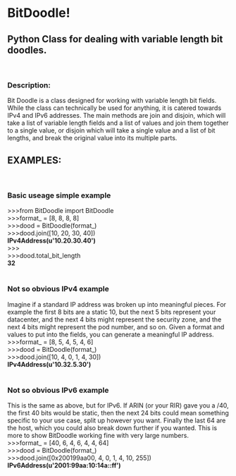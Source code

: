 <h1>BitDoodle!</h1>
<h2>Python Class for dealing with variable length bit doodles.</h2>
<br/>
<h3>Description:</h3>
    Bit Doodle is a class designed for working with variable length bit fields.  While the class can technically be
    used for anything, it is catered towards IPv4 and IPv6 addresses.  The main methods are join and disjoin, which
    will take a list of variable length fields and a list of values and join them together to a single value, or
    disjoin which will take a single value and a list of bit lengths, and break the original value into its multiple
    parts.

<h2>EXAMPLES:</h2><br/>

<h3>Basic useage simple example</h2>
&gt;&gt;&gt;from BitDoodle import BitDoodle<br/>
&gt;&gt;&gt;format_ = [8, 8, 8, 8]<br/>
&gt;&gt;&gt;dood = BitDoodle(format_)<br/>
&gt;&gt;&gt;dood.join([10, 20, 30, 40])<br/>
<b>IPv4Address(u'10.20.30.40')</b><br/>
&gt;&gt;&gt;<br/>
&gt;&gt;&gt;dood.total_bit_length<br/>
<b>32</b><br/>
<br/>
<h3>Not so obvious IPv4 example</h3>
Imagine if a standard IP address was broken up into meaningful pieces.  For example the first 8 bits are a static 10, but the next 5 bits represent your datacenter, and the next 4 bits might represent the security zone, and the next 4 bits might represent the pod number, and so on.  Given a format and values to put into the fields, you can generate a meaningful IP address.<br/>
&gt;&gt;&gt;format_ = [8, 5, 4, 5, 4, 6]<br/>
&gt;&gt;&gt;dood = BitDoodle(format_)<br/>
&gt;&gt;&gt;dood.join([10, 4, 0, 1, 4, 30])<br/>
<b>IPv4Address(u'10.32.5.30')</b><br/>
<br/>
<h3>Not so obvious IPv6 example</h3>
This is the same as above, but for IPv6.  If ARIN (or your RIR) gave you a /40, the first 40 bits would be static, then the next 24 bits could mean something specific to your use case, split up however you want.  Finally the last 64 are the host, which you could also break down further if you wanted.  This is more to show BitDoodle working fine with very large numbers.<br/>
&gt;&gt;&gt;format_ = [40, 6, 4, 6, 4, 4, 64]<br/>
&gt;&gt;&gt;dood = BitDoodle(format_)<br/>
&gt;&gt;&gt;dood.join([0x200199aa00, 4, 0, 1, 4, 10, 255])<br/>
<b>IPv6Address(u'2001:99aa:10:14a::ff')</b><br/>
<br/>
